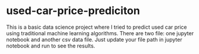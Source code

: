 # used-car-price-prediciton
This is a basic data science project where I tried to predict used car price using traditional machine learning algorithms.
There are two file: one jupyter notebook and another csv data file. Just update your file path in jupyter notebook and run to see the results.
